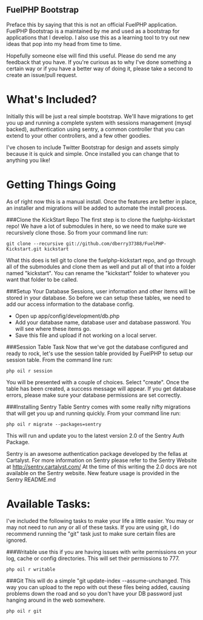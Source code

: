 FuelPHP Bootstrap
-----------------
Preface this by saying that this is not an official FuelPHP application. FuelPHP Bootstrap is a maintained by me and used as a bootstrap for applications that I develop. I also use this as a
learning tool to try out new ideas that pop into my head from time to time.

Hopefully someone else will find this useful. Please do send me any feedback that you have. If you're curious as to why I've done something a certain way or if you have a better way of doing it,
please take a second to create an issue/pull request.

What's Included?
================
Initially this will be just a real simple bootstrap. We'll have migrations to get you up and running a complete system with sessions management (mysql backed), authentication using sentry, 
a common controller that you can extend to your other controllers, and a few other goodies.

I've chosen to include Twitter Bootstrap for design and assets simply because it is quick and simple. Once installed you can change that to anything you like!

Getting Things Going
====================
As of right now this is a manual install. Once the features are better in place, an installer and migrations will be added to automate the install process.

###Clone the KickStart Repo
The first step is to clone the fuelphp-kickstart repo!  We have a lot of submodules in here, so we need to make sure we recursively clone those. So from your command line run:
    
    git clone --recursive git://github.com/dberry37388/FuelPHP-Kickstart.git kickstart

What this does is tell git to clone the fuelphp-kickstart repo, and go through all of the submodules and clone them as well and put all of that into a folder named "kickstart".
You can rename the "kickstart" folder to whatever you want that folder to be called.

###Setup Your Database
Sessions, user information and other items will be stored in your database. So before we can setup these tables, we need to add our access information to the database config.

- Open up app/config/development/db.php
- Add your database name, database user and database password. You will see where these items go.
- Save this file and upload if not working on a local server.

###Session Table Task
Now that we've got the database configured and ready to rock, let's use the session table provided by FuelPHP to setup our session table. From the command line run:
	
	php oil r session

You will be presented with a couple of choices. Select "create".  Once the table has been created, a success message will appear. If you get database errors, please make sure
your database permissions are set correctly.

###Installing Sentry Table
Sentry comes with some really nifty migrations that will get you up and running quickly. From your command line run:
	
	php oil r migrate --packages=sentry

This will run and update you to the latest version 2.0 of the Sentry Auth Package.

Sentry is an awesome authentication package developed by the fellas at Cartalyst. For more information on Sentry please refer to the Sentry Website at http://sentry.cartalyst.com/
At the time of this writing the 2.0 docs are not available on the Sentry website. New feature usage is provided in the Sentry README.md

Available Tasks:
================
I've included the following tasks to make your life a little easier. You may or may not need to run any or all of these tasks.  If you are using git, I do recommend running the "git" task
just to make sure certain files are ignored.

###Writable
use this if you are having issues with write permissions on your log, cache or config directories. This will set their permissions to 777.
	
	php oil r writable

###Git
This will do a simple "git update-index --assume-unchanged. This way you can upload to the repo with out these files being added, causing problems down the road and so you don't have
your DB password just hanging around in the web somewhere.
	
	php oil r git
